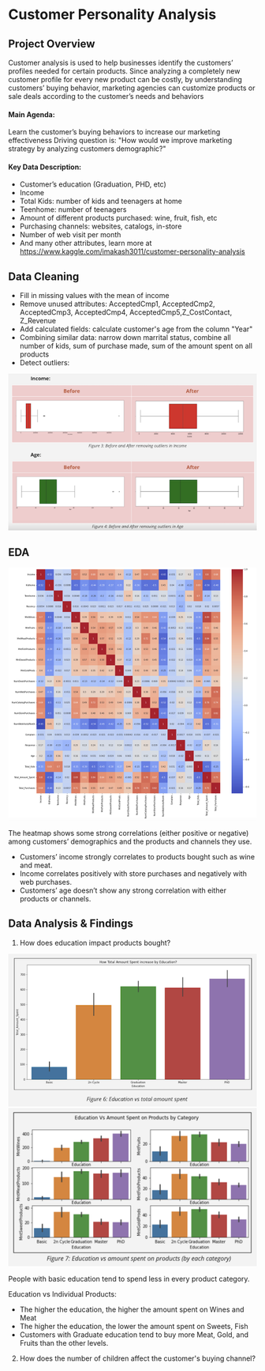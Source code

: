 # Customer Personality Analysis

## Project Overview 
Customer analysis is used to help businesses identify the customers’ profiles needed for certain products. Since analyzing a completely new customer profile for every new product can be costly, by understanding customers’ buying behavior, marketing agencies can customize products or sale deals according to the customer’s needs and behaviors
#### Main Agenda: 
Learn the customer’s buying behaviors to increase our marketing effectiveness
Driving question is: "How would we improve marketing strategy by analyzing customers demographic?"
#### Key Data Description: 
* Customer’s education (Graduation, PHD, etc)
* Income
* Total Kids: number of kids and teenagers at home
* Teenhome: number of teenagers 
* Amount of different products purchased: wine, fruit, fish, etc
* Purchasing channels: websites, catalogs, in-store
* Number of web visit per month
* And many other attributes, learn more at https://www.kaggle.com/imakash3011/customer-personality-analysis

## Data Cleaning
* Fill in missing values with the mean of income 
* Remove unused attributes: AcceptedCmp1, AcceptedCmp2, AcceptedCmp3, AcceptedCmp4, AcceptedCmp5,Z_CostContact, Z_Revenue
* Add calculated fields: calculate customer's age from the column "Year"
* Combining similar data: narrow down marrital status, combine all number of kids, sum of purchase made, sum of the amount spent on all products
* Detect outliers: 

![](cust_outlier.png)

## EDA

![](cust_heatmap.png)

The heatmap shows some strong correlations (either positive or negative) among customers’ demographics and the products and channels they use. 
* Customers’ income strongly correlates to products bought such as wine and meat. 
* Income correlates positively with store purchases and negatively with web purchases. 
* Customers’ age doesn’t show any strong correlation with either products or channels.

## Data Analysis & Findings

1. How does education impact products bought?

![](cust_EdvsTotal.png)
![](cust_EdvsProduct.png)

People with basic education tend to spend less in every product category. 

Education vs Individual Products:
* The higher the education, the higher the amount spent on Wines and Meat
* The higher the education, the lower the amount spent on Sweets, Fish
* Customers with Graduate education tend to buy more Meat, Gold, and Fruits than the other levels. 

2. How does the number of children affect the customer's buying channel?

